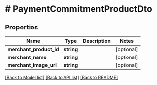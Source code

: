 # # PaymentCommitmentProductDto

## Properties

Name | Type | Description | Notes
------------ | ------------- | ------------- | -------------
**merchant_product_id** | **string** |  | [optional]
**merchant_name** | **string** |  | [optional]
**merchant_image_url** | **string** |  | [optional]

[[Back to Model list]](../../README.md#models) [[Back to API list]](../../README.md#endpoints) [[Back to README]](../../README.md)
